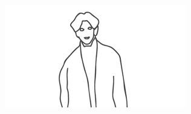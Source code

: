 <div align="center">
<a href="https://github.com/jiaosenvip">
  <img src="cai.gif" alt="新年快乐">
</a>
</div>
